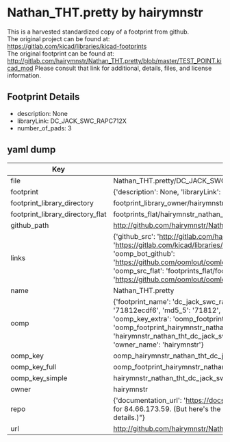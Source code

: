 # Nathan_THT.pretty by hairymnstr  
This is a harvested standardized copy of a footprint from github.  
The original project can be found at:  
https://gitlab.com/kicad/libraries/kicad-footprints  
The original footprint can be found at:
http://gitlab.com/hairymnstr/Nathan_THT.pretty/blob/master/TEST_POINT.kicad_mod
Please consult that link for additional, details, files, and license information.  
## Footprint Details
* description: None  
* libraryLink: DC_JACK_SWC_RAPC712X  
* number_of_pads: 3  
## yaml dump  
| Key | Value |  
| --- | --- |  
| file | Nathan_THT.pretty/DC_JACK_SWC_RAPC712X.kicad_mod |  
| footprint | {'description': None, 'libraryLink': 'DC_JACK_SWC_RAPC712X', 'number_of_pads': 3} |  
| footprint_library_directory | footprint_library_owner/hairymnstr_Nathan_THT.pretty |  
| footprint_library_directory_flat | footprints_flat/hairymnstr_nathan_tht_dc_jack_swc_rapc712x/working |  
| github_path | http://github.com/hairymnstr/Nathan_THT.pretty/blob/master/DC_JACK_SWC_RAPC712X.kicad_mod |  
| links | {'github_src': 'http://gitlab.com/hairymnstr/Nathan_THT.pretty/blob/master/TEST_POINT.kicad_mod', 'github_src_repo': 'https://gitlab.com/kicad/libraries/kicad-footprints', 'oomp_bot': 'footprints/hairymnstr_nathan_tht_dc_jack_swc_rapc712x/working', 'oomp_bot_github': 'https://github.com/oomlout/oomlout_oomp_footprint_bot/tree/main/footprints/hairymnstr_nathan_tht_dc_jack_swc_rapc712x/working', 'oomp_src_flat': 'footprints_flat/footprints_flat/hairymnstr_nathan_tht_dc_jack_swc_rapc712x/working', 'oomp_src_flat_github': 'https://github.com/oomlout/oomlout_oomp_footprint_src/tree/main/footprints_flat/hairymnstr_nathan_tht_dc_jack_swc_rapc712x/working'} |  
| name | Nathan_THT.pretty |  
| oomp | {'footprint_name': 'dc_jack_swc_rapc712x', 'library_name': 'nathan_tht', 'md5': '71812ecdf657ae28f14c22c417a74515', 'md5_10': '71812ecdf6', 'md5_5': '71812', 'md5_6': '71812e', 'oomp_key': 'oomp_hairymnstr_nathan_tht_dc_jack_swc_rapc712x', 'oomp_key_extra': 'oomp_footprint_hairymnstr_nathan_tht_dc_jack_swc_rapc712x', 'oomp_key_full': 'oomp_footprint_hairymnstr_nathan_tht_dc_jack_swc_rapc712x_71812e', 'oomp_key_simple': 'hairymnstr_nathan_tht_dc_jack_swc_rapc712x', 'original_filename': 'Nathan_THT.pretty/DC_JACK_SWC_RAPC712X.kicad_mod', 'owner_name': 'hairymnstr'} |  
| oomp_key | oomp_hairymnstr_nathan_tht_dc_jack_swc_rapc712x |  
| oomp_key_full | oomp_footprint_hairymnstr_nathan_tht_dc_jack_swc_rapc712x |  
| oomp_key_simple | hairymnstr_nathan_tht_dc_jack_swc_rapc712x |  
| owner | hairymnstr |  
| repo | {'documentation_url': 'https://docs.github.com/rest/overview/resources-in-the-rest-api#rate-limiting', 'message': "API rate limit exceeded for 84.66.173.59. (But here's the good news: Authenticated requests get a higher rate limit. Check out the documentation for more details.)"} |  
| url | http://github.com/hairymnstr/Nathan_THT.pretty |  

